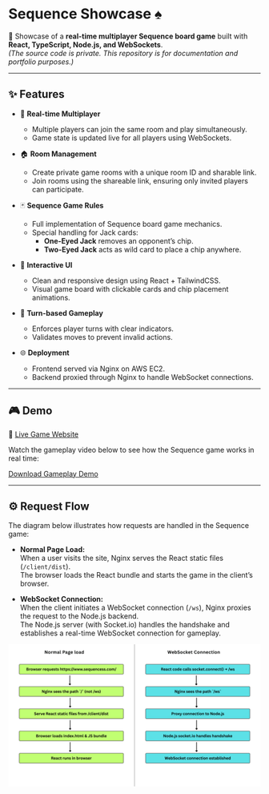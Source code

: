 # Sequence Showcase ♠

🚀 Showcase of a **real-time multiplayer Sequence board game** built with **React, TypeScript, Node.js, and WebSockets**.  
*(The source code is private. This repository is for documentation and portfolio purposes.)*

---

## ✨ Features

- 🔗 **Real-time Multiplayer**
  - Multiple players can join the same room and play simultaneously.
  - Game state is updated live for all players using WebSockets.

- 🏠 **Room Management**
  - Create private game rooms with a unique room ID and sharable link.
  - Join rooms using the shareable link, ensuring only invited players can participate.

- 🃏 **Sequence Game Rules**
  - Full implementation of Sequence board game mechanics.
  - Special handling for Jack cards:
    - **One-Eyed Jack** removes an opponent’s chip.
    - **Two-Eyed Jack** acts as wild card to place a chip anywhere.

- 🎨 **Interactive UI**
  - Clean and responsive design using React + TailwindCSS.
  - Visual game board with clickable cards and chip placement animations.

- 🔄 **Turn-based Gameplay**
  - Enforces player turns with clear indicators.
  - Validates moves to prevent invalid actions.

- 🌐 **Deployment**
  - Frontend served via Nginx on AWS EC2.
  - Backend proxied through Nginx to handle WebSocket connections.

---

## 🎮 Demo
🔗 [Live Game Website](https://www.sequencess.com) 

Watch the gameplay video below to see how the Sequence game works in real time:

[Download Gameplay Demo](https://github.com/kajolshelke/sequence-showcase/raw/main/assets/sequence_gameplay_demo.mp4)


---

## ⚙️ Request Flow

The diagram below illustrates how requests are handled in the Sequence game:

- **Normal Page Load:**  
  When a user visits the site, Nginx serves the React static files (`/client/dist`).  
  The browser loads the React bundle and starts the game in the client’s browser.  

- **WebSocket Connection:**  
  When the client initiates a WebSocket connection (`/ws`), Nginx proxies the request to the Node.js backend.  
  The Node.js server (with Socket.io) handles the handshake and establishes a real-time WebSocket connection for gameplay.  

![Request Flow Diagram](./assets/request_flow.png)
